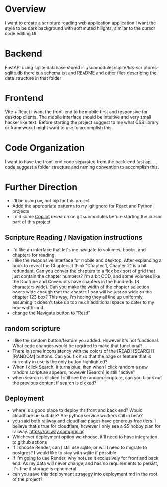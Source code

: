 # Overview 
I want to create a scripture reading web application application
I want the style to be dark background with soft muted hilights, similar to the cursor code editing UI

# Backend
FastAPI using sqlite database stored in ./submodules/sqlite/lds-scriptures-sqlite.db there is a schema.txt and README  and other files describing the data structure in that folder


# Frontend
Vite + React 
I want the front-end to be mobile first and responsive for desktop clients.
The mobile interface should be intuitive and very small hacker like text.
Before starting the project suggest to me what CSS library or framework I might want to use to accomplish this.

# Code Organization
I want to have the front-end code separated from the back-end fast api code
suggest a folder structure and naming convention to accomplish this.

# Further Direction
- I'll be using uv, not pip for this project
- Addd the appropriate patterns to my .gitignore for React and Python projects
- I did some [Copilot](https://copilot.microsoft.com/shares/pages/znF1zmBzX5tBsby1ULrip) research on git submodules before starting the cursor part of this project
## Scripture Reading / Navigation instructions
- I'd like an interface that let's me navigate to volumes, books, and chapters for reading
- I like the responsive interface for mobile and desktop. After explanding a book to reveal the Chapters, I think "Chapter 1, Chapter 2" is a bit redundant. Can you conver the chapters to a flex box sort of grid that just contain the chapter numbers? I'm a bit OCD, and some volumes like the Doctrine and Covenants have chapters in the hundreds (3 characters wide). Can you make the width of the chapter selection boxes wide enough that the chapter 1 box will be just as wide as the chapter 123 box? This way, I'm hoping they all line up uniformly, assuming it doesn't take up too much additional space to cater to my box-width-ocd.
- change the Navigate button to "Read"
## random scripture
- I like the random button/feature you added. However it's not functional. What code changes would be required to make that functional?
- There is some inconsistency with the colors of the [READ] [SEARCH] [RANDOM] buttons. Can you fix it so that the page or feature that is currently in use is the only button highlighted?
- When I click Search, it turns blue, then when I click random a new random scripture appears, however [Search] is still "active"
- when search is clicked I still see the random scripture, can you blank out the previous content if search is clicked?

## Deployment
- where is a good place to deploy the front and back end? Would cloudflare be suitable? Are python service workers still in beta?
- you said both railway and cloudflare pages have generous free tiers. I believe that's true for cloudflare, however I only see a $5 hobby plan for railway. https://railway.com/pricing
- Whichever deployment option we choose, it'll need to have integration to github actions
- If I choose Render, can I still use sqlite, or will I need to migrate to postgres? I would like to stay with sqlite if possible
- If I'm going to use Render, why not use it exclusively for front and back end. As my data will never change, and has no requirements to persist, it's fine if storage is ephemeral
- can you save this deployment stragegy into deployment.md in the root of the project?